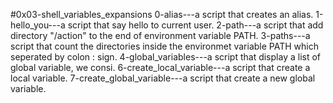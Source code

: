 #0x03-shell_variables_expansions
0-alias---a script that creates an alias.
1-hello_you---a script that say hello to current user.
2-path---a script that add directory "/action" to the end of environment variable PATH.
3-paths---a script that count the directories inside the environmet variable PATH which seperated by colon : sign.
4-global_variables---a script that display a list of global variable, we consi.
6-create_local_variable---a script that create a local variable.
7-create_global_variable---a script that create a new global variable.
